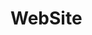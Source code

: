<!--
 * @Autor        : Pat
 * @Description  : 
 * @Email        : gouqingping@yahoo.com
 * @Date         : 2020-12-30 19:53:16
 * @LastEditors  : Pat
 * @LastEditTime : 2020-12-30 19:53:56
-->

# WebSite